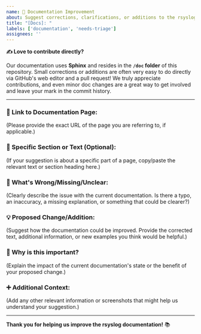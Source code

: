 ```yaml
---
name: 📄 Documentation Improvement
about: Suggest corrections, clarifications, or additions to the rsyslog documentation.
title: "[Docs]: "
labels: ['documentation', 'needs-triage']
assignees: ''
---
```


**✍️ Love to contribute directly?**

Our documentation uses **Sphinx** and resides in the **`/doc` folder** of this repository. Small corrections or additions are often very easy to do directly via GitHub's web editor and a pull request! We truly appreciate contributions, and even minor doc changes are a great way to get involved and leave your mark in the commit history.

---

### 🔗 Link to Documentation Page:
(Please provide the exact URL of the page you are referring to, if applicable.)


### 🎯 Specific Section or Text (Optional):
(If your suggestion is about a specific part of a page, copy/paste the relevant text or section heading here.)


### 🐞 What's Wrong/Missing/Unclear:
(Clearly describe the issue with the current documentation. Is there a typo, an inaccuracy, a missing explanation, or something that could be clearer?)


### 💡 Proposed Change/Addition:
(Suggest how the documentation could be improved. Provide the corrected text, additional information, or new examples you think would be helpful.)


### 🧐 Why is this important?
(Explain the impact of the current documentation's state or the benefit of your proposed change.)


### ➕ Additional Context:
(Add any other relevant information or screenshots that might help us understand your suggestion.)

---
**Thank you for helping us improve the rsyslog documentation!** 📚
